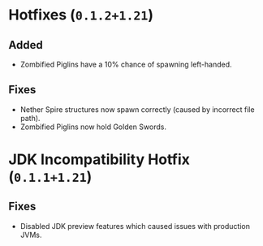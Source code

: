 # Hotfixes (`0.1.2+1.21`)
## Added
 - Zombified Piglins have a 10% chance of spawning left-handed.
## Fixes
 - Nether Spire structures now spawn correctly (caused by incorrect file path).
 - Zombified Piglins now hold Golden Swords.

# JDK Incompatibility Hotfix (`0.1.1+1.21`)
## Fixes
 - Disabled JDK preview features which caused issues with production JVMs.
